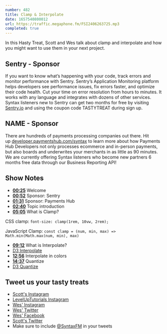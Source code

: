```yaml
---
number: 482
title: Clamp & Interpolate
date: 1657540800012
url: https://traffic.megaphone.fm/FSI2406263725.mp3
completed: true
---
```


In this Hasty Treat, Scott and Wes talk about clamp and interpolate and how you might want to use them in your next project.

## Sentry - Sponsor

If you want to know what’s happening with your code, track errors and monitor performance with Sentry. Sentry’s Application Monitoring platform helps developers see performance issues, fix errors faster, and optimize their code health. Cut your time on error resolution from hours to minutes. It works with any language and integrates with dozens of other services. Syntax listeners new to Sentry can get two months for  free by visiting [Sentry.io](https://sentry.io) and using the coupon code TASTYTREAT during sign up.

## NAME - Sponsor

There are hundreds of payments processing companies out there. Hit up [developer.paymentshub.com/syntax](https://developer.paymentshub.com/syntax) to learn more about how Payments Hub Developers not only processes ecommerce and in-person payments, but also boards and underwrites your merchants in as little as 90 minutes. We are currently offering Syntax listeners who become new partners 6 months free data through our Business Reporting API!

## Show Notes

* **[00:25](#t=00:25)** Welcome
* **[00:52](#t=00:52)** Sponsor: Sentry
* **[01:31](#t=01:31)** Sponsor: Payments Hub
* **[02:40](#t=02:40)** Topic introduction
* **[05:05](#t=05:05)** What is Clamp?

CSS clamp:
`font-size: clamp(1rem, 10vw, 2rem);`

JavaScript Clamp:
`const clamp = (num, min, max) => Math.min(Math.max(num, min), max)`

* **[09:12](#t=09:12)** What is Interpolate?
* [D3 Interpolate](https://observablehq.com/collection/@d3/d3-interpolate)
* **[12:56](#t=12:56)** Interpolate in colors
* **[14:37](#t=14:37)** Quantize
* [D3 Quantize](https://observablehq.com/@d3/d3-quantize)

## Tweet us your tasty treats

* [Scott's Instagram](https://www.instagram.com/stolinski/)
* [LevelUpTutorials Instagram](https://www.instagram.com/LevelUpTutorials/)
* [Wes' Instagram](https://www.instagram.com/wesbos/)
* [Wes' Twitter](https://twitter.com/wesbos)
* [Wes' Facebook](https://www.facebook.com/wesbos.developer)
* [Scott's Twitter](https://twitter.com/stolinski)
* Make sure to include [@SyntaxFM](https://twitter.com/SyntaxFM) in your tweets
